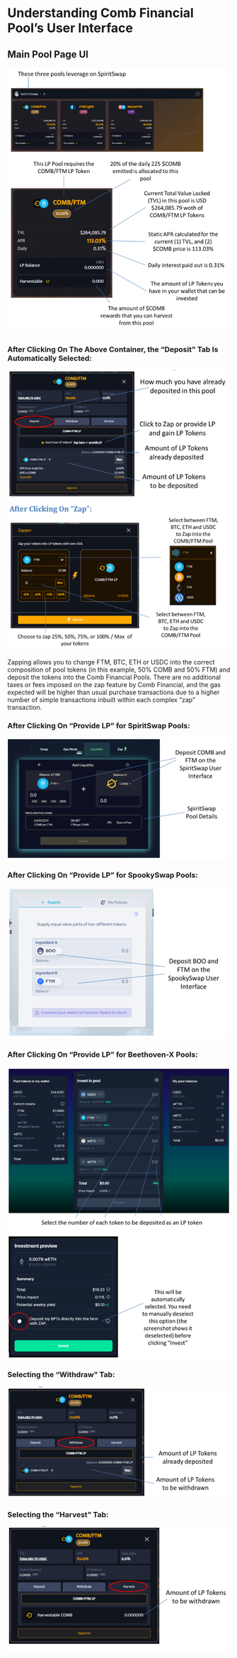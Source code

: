 # Understanding Comb Financial Pool’s User Interface

## Main Pool Page UI

![](<../../../.gitbook/assets/image (40).png>)

### After Clicking On The Above Container, the “Deposit” Tab Is Automatically Selected:

![](<../../../.gitbook/assets/image (32).png>)

Zapping allows you to change FTM, BTC, ETH or USDC into the correct composition of pool tokens (in this example, 50% COMB and 50% FTM) and deposit the tokens into the Comb Financial Pools. There are no additional taxes or fees imposed on the zap feature by Comb Financial, and the gas expected will be higher than usual purchase transactions due to a higher number of simple transactions inbuilt within each complex “zap” transaction.

### After Clicking On “Provide LP” for SpiritSwap Pools:

![](<../../../.gitbook/assets/image (3).png>)

### After Clicking On “Provide LP” for SpookySwap Pools:

![](<../../../.gitbook/assets/image (6).png>)

### After Clicking On “Provide LP” for Beethoven-X Pools:

![](<../../../.gitbook/assets/image (36).png>)

### Selecting the “Withdraw” Tab:

![](<../../../.gitbook/assets/image (34).png>)

### Selecting the “Harvest” Tab:

![](<../../../.gitbook/assets/image (44).png>)
